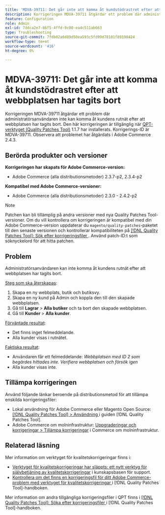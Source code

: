 ```yaml
---
title: 'MDVA-39711: Det går inte att komma åt kundstödrastret efter att webbplatsen har tagits bort'
description: Korrigeringen MDVA-39711 åtgärdar ett problem där administratörsanvändaren inte kan komma åt kundens rutnät efter att webbplatsen har tagits bort. Den här korrigeringen är tillgänglig när [QPT-verktyget (Quality Patches Tool)](https://experienceleague.adobe.com/en/docs/commerce-operations/tools/quality-patches-tool/quality-patches-tool-to-self-serve-quality-patches) 1.1.7 är installerat. Korrigerings-ID är MDVA-39711. Observera att problemet har åtgärdats i Adobe Commerce 2.4.3.
feature: Configuration
role: Admin
exl-id: 7ddca2e7-86f5-4ffd-9c00-ea4c511ab663
type: Troubleshooting
source-git-commit: 7fdb02a6d89d50ea593c5fd99d78101f89198424
workflow-type: tm+mt
source-wordcount: '416'
ht-degree: 0%

---
```


# MDVA-39711: Det går inte att komma åt kundstödrastret efter att webbplatsen har tagits bort

Korrigeringen MDVA-39711 åtgärdar ett problem där administratörsanvändaren inte kan komma åt kundens rutnät efter att webbplatsen har tagits bort. Den här korrigeringen är tillgänglig när [QPT-verktyget (Quality Patches Tool)](https://experienceleague.adobe.com/en/docs/commerce-operations/tools/quality-patches-tool/quality-patches-tool-to-self-serve-quality-patches) 1.1.7 har installerats. Korrigerings-ID är MDVA-39711. Observera att problemet har åtgärdats i Adobe Commerce 2.4.3.

## Berörda produkter och versioner

**Korrigeringen har skapats för Adobe Commerce-version:**

* Adobe Commerce (alla distributionsmetoder) 2.3.7-p2, 2.3.4-p2

**Kompatibel med Adobe Commerce-versioner:**

* Adobe Commerce (alla distributionsmetoder) 2.3.0 - 2.4.2-p2

>[!NOTE]
>
>Patchen kan bli tillämplig på andra versioner med nya Quality Patches Tool-versioner. Om du vill kontrollera om korrigeringen är kompatibel med din Adobe Commerce-version uppdaterar du `magento/quality-patches`-paketet till den senaste versionen och kontrollerar kompatibiliteten på [[!DNL Quality Patches Tool]: Sök efter korrigeringsfiler ](https://experienceleague.adobe.com/en/docs/commerce-operations/tools/quality-patches-tool/quality-patches-tool-to-self-serve-quality-patches). Använd patch-ID:t som söknyckelord för att hitta patchen.

## Problem

Administratörsanvändaren kan inte komma åt kundens rutnät efter att webbplatsen har tagits bort.

<u>Steg som ska återskapas</u>:

1. Skapa en ny webbplats, butik och butiksvy.
1. Skapa en ny kund på Admin och koppla den till den skapade webbplatsen.
1. Gå till **Lagrar** > **Alla butiker** och ta bort den skapade webbplatsen.
1. Gå till **Kunder** > **Alla kunder**.

<u>Förväntade resultat</u>:

* Det finns inget felmeddelande.
* Alla kunder visas i rutnätet.

<u>Faktiska resultat</u>:

* Användaren får ett felmeddelande: *Webbplatsen med ID 2 som begärdes hittades inte. Verifiera webbplatsen och försök igen*
* Alla kunder visas inte.

## Tillämpa korrigeringen

Använd följande länkar beroende på distributionsmetod för att tillämpa enskilda korrigeringsfiler:

* Lokal användning för Adobe Commerce eller Magento Open Source: [[!DNL Quality Patches Tool] > Användning ](/help/tools/quality-patches-tool/usage.md) i guiden [!DNL Quality Patches Tool].
* Adobe Commerce om molninfrastruktur: [Uppgraderingar och korrigeringar > Tillämpa korrigeringar](https://experienceleague.adobe.com/docs/commerce-cloud-service/user-guide/develop/upgrade/apply-patches.html) i Commerce om molninfrastruktur.

## Relaterad läsning

Mer information om verktyget för kvalitetskorrigeringar finns i:

* [Verktyget för kvalitetskorrigeringar har släppts: ett nytt verktyg för självbetjäning av kvalitetskorrigeringar](https://experienceleague.adobe.com/en/docs/commerce-operations/tools/quality-patches-tool/quality-patches-tool-to-self-serve-quality-patches) i kunskapsbasen för support.
* [Kontrollera om det finns en korrigeringsfil för ditt Adobe Commerce-problem med verktyget för kvalitetskorrigeringar ](/help/tools/quality-patches-tool/patches-available-in-qpt/check-patch-for-magento-issue-with-magento-quality-patches.md) i [!DNL Quality Patches Tool]-handboken.

Mer information om andra tillgängliga korrigeringsfiler i QPT finns i [[!DNL Quality Patches Tool]: Söka efter korrigeringsfiler ](https://experienceleague.adobe.com/tools/commerce-quality-patches/index.html) i [!DNL Quality Patches Tool]-handboken.
